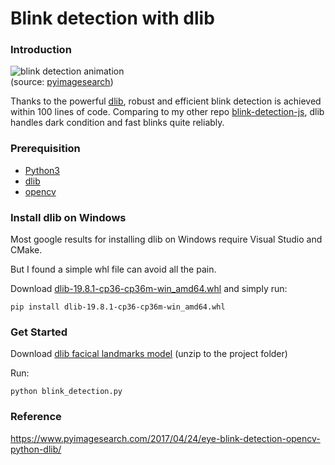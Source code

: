 # Blink detection with dlib

### Introduction
![blink detection animation](blink_detection_animation.gif)<br>
(source: [pyimagesearch](https://www.pyimagesearch.com/2017/04/24/eye-blink-detection-opencv-python-dlib/))

Thanks to the powerful [dlib](https://github.com/davisking/dlib), robust and efficient blink detection is achieved within 100 lines of code. Comparing to my other repo [blink-detection-js](https://github.com/springga/blink-detection-js), dlib handles dark condition and fast blinks quite reliably.

### Prerequisition
* [Python3](https://www.python.org/)
* [dlib](https://github.com/davisking/dlib)
* [opencv](https://github.com/opencv/opencv)

### Install dlib on Windows
Most google results for installing dlib on Windows require Visual Studio and CMake.

But I found a simple whl file can avoid all the pain.

Download [dlib-19.8.1-cp36-cp36m-win_amd64.whl](https://pypi.org/project/dlib/19.8.1/#files) and simply run:

`pip install dlib-19.8.1-cp36-cp36m-win_amd64.whl`

### Get Started
Download [dlib facical landmarks model](http://dlib.net/files/shape_predictor_68_face_landmarks.dat.bz2) (unzip to the project folder)

Run:

`python blink_detection.py`

### Reference
https://www.pyimagesearch.com/2017/04/24/eye-blink-detection-opencv-python-dlib/

